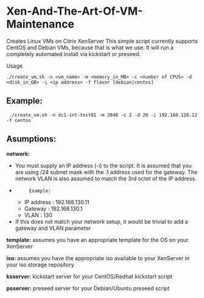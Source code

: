 Xen-And-The-Art-Of-VM-Maintenance
=================================

Creates Linux VMs on Citrix XenServer
This simple script currently supports CentOS and Debian VMs, because that is what we use. 
It will run a completely automated install via kickstart or preseed.

Usage 

``` 
./create_vm.sh -n <vm_name> -m <memory_in_MB> -c <number of CPUS> -d <disk_in_GB> -i <ip address> -f flavor [debian|centos]
```

  Example:
  --------
```
 ./create_vm.sh -n dc1-int-test01 -m 2048 -c 2 -d 20 -i 192.168.120.12 -f centos
```
 Asumptions:
 ----------- 
  **network:**
  * You must supply an IP address (-i) to the script. It is assumed that
            you are using /24 subnet mask with the .1 address used for the gateway.
            The network VLAN is also assumed to match the 3rd octet of the IP address.
  *          Example:
    * IP address : 192.168.130.11
    * Gateway    : 192.168.130.1
    * VLAN       : 130
  * If this does not match your network setup, it would be trivial to add a gateway and VLAN parameter
   

  **template:** assumes you have an appropriate template for the OS on your XenServer


  **iso:**      assumes you have the appropriate iso available to your XenServer in your iso storage repository


  **ksserver:** kickstart server for your CentOS/Redhat kickstart script


  **psserver:** preseed server for your Debian/Ubuntu preseed script 

